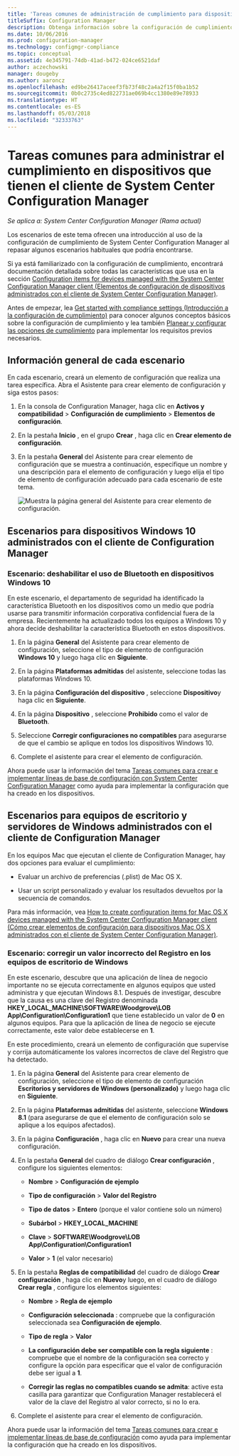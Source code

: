 ```yaml
---
title: 'Tareas comunes de administración de cumplimiento para dispositivos administrados por el cliente '
titleSuffix: Configuration Manager
description: Obtenga información sobre la configuración de cumplimiento de System Center Configuration Manager al repasar algunos escenarios comunes.
ms.date: 10/06/2016
ms.prod: configuration-manager
ms.technology: configmgr-compliance
ms.topic: conceptual
ms.assetid: 4e345791-74db-41ad-b472-024ce6521daf
author: aczechowski
manager: dougeby
ms.author: aaroncz
ms.openlocfilehash: ed9be26417aceef3fb73f48c2a4a2f15f0ba1b52
ms.sourcegitcommit: 0b0c2735c4ed822731ae069b4cc1380e89e78933
ms.translationtype: HT
ms.contentlocale: es-ES
ms.lasthandoff: 05/03/2018
ms.locfileid: "32333763"
---
```

# <a name="common-tasks-for-managing-compliance-on-devices-with-the-system-center-configuration-manager-client"></a>Tareas comunes para administrar el cumplimiento en dispositivos que tienen el cliente de System Center Configuration Manager

*Se aplica a: System Center Configuration Manager (Rama actual)*

Los escenarios de este tema ofrecen una introducción al uso de la configuración de cumplimiento de System Center Configuration Manager al repasar algunos escenarios habituales que podría encontrarse.  

 Si ya está familiarizado con la configuración de cumplimiento, encontrará documentación detallada sobre todas las características que usa en la sección [Configuration items for devices managed with the System Center Configuration Manager client (Elementos de configuración de dispositivos administrados con el cliente de System Center Configuration Manager)](../../compliance/deploy-use/configuration-items-for-devices-managed-with-the-client.md).  

 Antes de empezar, lea [Get started with compliance settings (Introducción a la configuración de cumplimiento)](../../compliance/get-started/get-started-with-compliance-settings.md) para conocer algunos conceptos básicos sobre la configuración de cumplimiento y lea también [Planear y configurar las opciones de cumplimiento](../../compliance/plan-design/plan-for-and-configure-compliance-settings.md) para implementar los requisitos previos necesarios.  

## <a name="general-information-for-each-scenario"></a>Información general de cada escenario  
 En cada escenario, creará un elemento de configuración que realiza una tarea específica. Abra el Asistente para crear elemento de configuración y siga estos pasos:  

1.  En la consola de Configuration Manager, haga clic en **Activos y compatibilidad** > **Configuración de cumplimiento** > **Elementos de configuración**.  

3.  En la pestaña **Inicio** , en el grupo **Crear** , haga clic en **Crear elemento de configuración**.  

4.  En la pestaña **General** del Asistente para crear elemento de configuración que se muestra a continuación, especifique un nombre y una descripción para el elemento de configuración y luego elija el tipo de elemento de configuración adecuado para cada escenario de este tema.  

     ![Muestra la página general del Asistente para crear elemento de configuración.](/sccm/compliance/plan-design/media/Compliance-Settings-Wizard---1.png)  

## <a name="scenarios-for-windows-10-devices-managed-with-the-configuration-manager-client"></a>Escenarios para dispositivos Windows 10 administrados con el cliente de Configuration Manager  

### <a name="scenario-disable-the-use-of-bluetooth-on-windows-10-devices"></a>Escenario: deshabilitar el uso de Bluetooth en dispositivos Windows 10  
 En este escenario, el departamento de seguridad ha identificado la característica Bluetooth en los dispositivos como un medio que podría usarse para transmitir información corporativa confidencial fuera de la empresa. Recientemente ha actualizado todos los equipos a Windows 10 y ahora decide deshabilitar la característica Bluetooth en estos dispositivos.  

1.  En la página **General** del Asistente para crear elemento de configuración, seleccione el tipo de elemento de configuración **Windows 10** y luego haga clic en **Siguiente**.  

2.  En la página **Plataformas admitidas** del asistente, seleccione todas las plataformas Windows 10.  

3.  En la página **Configuración del dispositivo** , seleccione **Dispositivo**y haga clic en **Siguiente**.  

4.  En la página **Dispositivo** , seleccione **Prohibido** como el valor de **Bluetooth**.  

5.  Seleccione **Corregir configuraciones no compatibles** para asegurarse de que el cambio se aplique en todos los dispositivos Windows 10.  

6.  Complete el asistente para crear el elemento de configuración.  

 Ahora puede usar la información del tema [Tareas comunes para crear e implementar líneas de base de configuración con System Center Configuration Manager](../../compliance/plan-design/common-tasks-for-creating-and-deploying-configuration-baselines.md) como ayuda para implementar la configuración que ha creado en los dispositivos.  

## <a name="scenarios-for-windows-desktop-and-server-computers-managed-with-the-configuration-manager-client"></a>Escenarios para equipos de escritorio y servidores de Windows administrados con el cliente de Configuration Manager  
 En los equipos Mac que ejecutan el cliente de Configuration Manager, hay dos opciones para evaluar el cumplimiento:  

-   Evaluar un archivo de preferencias (.plist) de Mac OS X.  

-   Usar un script personalizado y evaluar los resultados devueltos por la secuencia de comandos.  

 Para más información, vea [How to create configuration items for Mac OS X devices managed with the System Center Configuration Manager client (Cómo crear elementos de configuración para dispositivos Mac OS X administrados con el cliente de System Center Configuration Manager)](../../compliance/deploy-use/create-configuration-items-for-mac-os-x-devices-managed-with-the-client.md).  

### <a name="scenario-remediate-an-incorrect-registry-value-on-windows-desktop-computers"></a>Escenario: corregir un valor incorrecto del Registro en los equipos de escritorio de Windows  
 En este escenario, descubre que una aplicación de línea de negocio importante no se ejecuta correctamente en algunos equipos que usted administra y que ejecutan Windows 8.1. Después de investigar, descubre que la causa es una clave del Registro denominada **HKEY_LOCAL_MACHINE\SOFTWARE\Woodgrove\LOB App\Configuration\Configuration1** que tiene establecido un valor de **0** en algunos equipos. Para que la aplicación de línea de negocio se ejecute correctamente, este valor debe establecerse en **1**.  

 En este procedimiento, creará un elemento de configuración que supervise y corrija automáticamente los valores incorrectos de clave del Registro que ha detectado.  

1.  En la página **General** del Asistente para crear elemento de configuración, seleccione el tipo de elemento de configuración **Escritorios y servidores de Windows (personalizado)** y luego haga clic en **Siguiente**.  

2.  En la página **Plataformas admitidas** del asistente, seleccione **Windows 8.1** (para asegurarse de que el elemento de configuración solo se aplique a los equipos afectados).  

3.  En la página **Configuración** , haga clic en **Nuevo** para crear una nueva configuración.  

4.  En la pestaña **General** del cuadro de diálogo **Crear configuración** , configure los siguientes elementos:  

    -   **Nombre** > **Configuración de ejemplo**  

    -   **Tipo de configuración** > **Valor del Registro**  

    -   **Tipo de datos** > **Entero** (porque el valor contiene solo un número)  

    -   **Subárbol** > **HKEY_LOCAL_MACHINE**  

    -   **Clave** > **SOFTWARE\Woodgrove\LOB App\Configuration\Configuration1**  

    -   **Valor** > **1** (el valor necesario)  

5.  En la pestaña **Reglas de compatibilidad** del cuadro de diálogo **Crear configuración** , haga clic en **Nuevo**y luego, en el cuadro de diálogo **Crear regla** , configure los elementos siguientes:  

    -   **Nombre** > **Regla de ejemplo**  

    -   **Configuración seleccionada** : compruebe que la configuración seleccionada sea **Configuración de ejemplo**.  

    -   **Tipo de regla** > **Valor**  

    -   **La configuración debe ser compatible con la regla siguiente** : compruebe que el nombre de la configuración sea correcto y configure la opción para especificar que el valor de configuración debe ser igual a **1**.  

    -   **Corregir las reglas no compatibles cuando se admita**: active esta casilla para garantizar que Configuration Manager restablecerá el valor de la clave del Registro al valor correcto, si no lo era.  

6.  Complete el asistente para crear el elemento de configuración.  

 Ahora puede usar la información del tema [Tareas comunes para crear e implementar líneas de base de configuración](../../compliance/plan-design/common-tasks-for-creating-and-deploying-configuration-baselines.md) como ayuda para implementar la configuración que ha creado en los dispositivos.  

